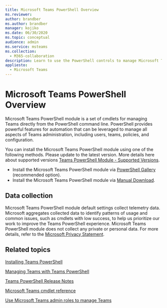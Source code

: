```yaml
---
title: Microsoft Teams PowerShell Overview
ms.reviewer: 
author: brandber
ms.author: brandber
manager: kojiko
ms.date: 06/30/2020
ms.topic: conceptual
audience: admin
ms.service: msteams
ms.collection: 
  - M365-collaboration
description: Learn to use the PowerShell controls to manage Microsoft Teams.
appliesto: 
  - Microsoft Teams
---
```


# Microsoft Teams PowerShell Overview

Microsoft Teams PowerShell module is a set of cmdlets for managing Teams directly from the PowerShell command line. PowerShell provides powerful features for automation that can be leveraged to manage all aspects of Teams administration, including users, teams, policies, and configuration.

You can install the Microsoft Teams PowerShell module using one of the following methods. Please update to the latest version. More details here about supported versions [Teams PowerShell Module - Supported Versions](teams-powershell-supported-versions.md). 

- Install the Microsoft Teams PowerShell module via [PowerShell Gallery](https://www.powershellgallery.com/packages/MicrosoftTeams) (recommended option). 
- Install the Microsoft Teams PowerShell module via [Manual Download](https://www.powershellgallery.com/packages/MicrosoftTeams). 

##  Data collection 

Microsoft Teams PowerShell module default settings collect telemetry data. Microsoft aggregates collected data to identify patterns of usage and common issues, such as cmdlets with low success, to help us prioritize our work to improve the Teams PowerShell experience. Microsoft Teams PowerShell module does not collect any private or personal data. For more details, refer to the [Microsoft Privacy Statement](https://privacy.microsoft.com/privacystatement).

## Related topics

[Installing Teams PowerShell](teams-powershell-install.md)

[Managing Teams with Teams PowerShell](teams-powershell-managing-teams.md)

[Teams PowerShell Release Notes](teams-powershell-release-notes.md)

[Microsoft Teams cmdlet reference](/powershell/teams/)

[Use Microsoft Teams admin roles to manage Teams](using-admin-roles.md)

